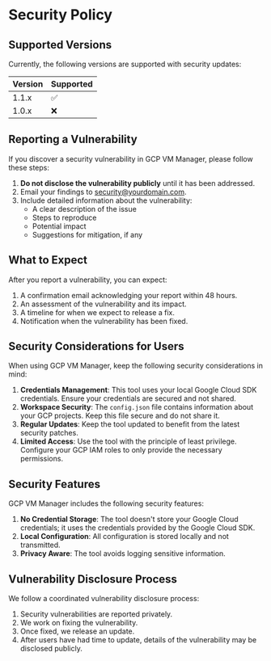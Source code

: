 # Security Policy

## Supported Versions

Currently, the following versions are supported with security updates:

| Version | Supported          |
| ------- | ------------------ |
| 1.1.x   | :white_check_mark: |
| 1.0.x   | :x:                |

## Reporting a Vulnerability

If you discover a security vulnerability in GCP VM Manager, please follow these steps:

1. **Do not disclose the vulnerability publicly** until it has been addressed.
2. Email your findings to [security@yourdomain.com](mailto:security@yourdomain.com).
3. Include detailed information about the vulnerability:
   - A clear description of the issue
   - Steps to reproduce
   - Potential impact
   - Suggestions for mitigation, if any

## What to Expect

After you report a vulnerability, you can expect:

1. A confirmation email acknowledging your report within 48 hours.
2. An assessment of the vulnerability and its impact.
3. A timeline for when we expect to release a fix.
4. Notification when the vulnerability has been fixed.

## Security Considerations for Users

When using GCP VM Manager, keep the following security considerations in mind:

1. **Credentials Management**: This tool uses your local Google Cloud SDK credentials. Ensure your credentials are secured and not shared.
2. **Workspace Security**: The `config.json` file contains information about your GCP projects. Keep this file secure and do not share it.
3. **Regular Updates**: Keep the tool updated to benefit from the latest security patches.
4. **Limited Access**: Use the tool with the principle of least privilege. Configure your GCP IAM roles to only provide the necessary permissions.

## Security Features

GCP VM Manager includes the following security features:

1. **No Credential Storage**: The tool doesn't store your Google Cloud credentials; it uses the credentials provided by the Google Cloud SDK.
2. **Local Configuration**: All configuration is stored locally and not transmitted.
3. **Privacy Aware**: The tool avoids logging sensitive information.

## Vulnerability Disclosure Process

We follow a coordinated vulnerability disclosure process:

1. Security vulnerabilities are reported privately.
2. We work on fixing the vulnerability.
3. Once fixed, we release an update.
4. After users have had time to update, details of the vulnerability may be disclosed publicly. 